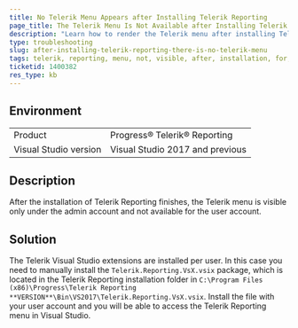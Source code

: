 ```yaml
---
title: No Telerik Menu Appears after Installing Telerik Reporting
page_title: The Telerik Menu Is Not Available after Installing Telerik Reporting
description: "Learn how to render the Telerik menu after installing Telerik Reporting and make it available for non admin accounts."
type: troubleshooting
slug: after-installing-telerik-reporting-there-is-no-telerik-menu
tags: telerik, reporting, menu, not, visible, after, installation, for, non, admin, accounts
ticketid: 1400382
res_type: kb
---
```


## Environment

<table>
	<tr>
		<td>Product</td>
		<td>Progress® Telerik® Reporting</td>
	</tr>
	<tr>
		<td>Visual Studio version</td>
		<td>Visual Studio 2017 and previous</td>
	</tr>
</table>


## Description

After the installation of Telerik Reporting finishes, the Telerik menu is visible only under the admin account and not available for the user account.

## Solution

The Telerik Visual Studio extensions are installed per user. In this case you need to manually install the `Telerik.Reporting.VsX.vsix` package, which is located in the Telerik Reporting installation folder in `C:\Program Files (x86)\Progress\Telerik Reporting **VERSION**\Bin\VS2017\Telerik.Reporting.VsX.vsix`. Install the file with your user account and you will be able to access the Telerik Reporting menu in Visual Studio.

